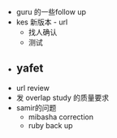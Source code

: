 - guru 的一些follow up
- kes 新版本 - url
	- 找人确认
	- 测试
- yafet
	-
- url review
- 发 overlap study 的质量要求
- samir的问题
	- mibasha correction
	- ruby back up